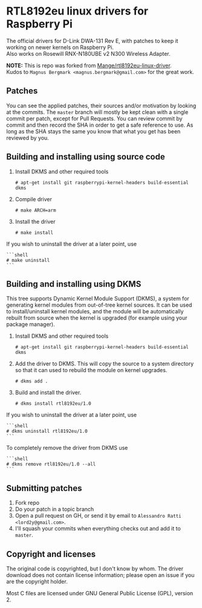 # RTL8192eu linux drivers for Raspberry Pi

The official drivers for D-Link DWA-131 Rev E, with patches to keep it working on newer kernels on Raspberry Pi.  
Also works on Rosewill RNX-N180UBE v2 N300 Wireless Adapter.

**NOTE:** This is repo was forked from [Mange/rtl8192eu-linux-driver](https://github.com/Mange/rtl8192eu-linux-driver).  
Kudos to ``Magnus Bergmark <magnus.bergmark@gmail.com>`` for the great work. 

## Patches

You can see the applied patches, their sources and/or motivation by looking at the commits. The `master` branch will mostly be kept clean with a single commit per patch, except for Pull Requests. You can review commit by commit and then record the SHA in order to get a safe reference to use. As long as the SHA stays the same you know that what you get has been reviewed by you.

## Building and installing using source code

1. Install DKMS and other required tools

    ```shell
    # apt-get install git raspberrypi-kernel-headers build-essential dkms
    ```

2. Compile driver

    ```shell
    # make ARCH=arm
    ```

3. Install the driver

    ```shell
    # make install
    ```
    
If you wish to uninstall the driver at a later point, use

    ```shell
    # make uninstall
    ```    

## Building and installing using DKMS

This tree supports Dynamic Kernel Module Support (DKMS), a system for
generating kernel modules from out-of-tree kernel sources. It can be used to
install/uninstall kernel modules, and the module will be automatically rebuilt
from source when the kernel is upgraded (for example using your package manager).

1. Install DKMS and other required tools

    ```shell
    # apt-get install git raspberrypi-kernel-headers build-essential dkms
    ```

2. Add the driver to DKMS. This will copy the source to a system directory so
that it can used to rebuild the module on kernel upgrades.

    ```shell
    # dkms add .
    ```

3. Build and install the driver.

    ```shell
    # dkms install rtl8192eu/1.0
    ```

If you wish to uninstall the driver at a later point, use

    ```shell
    # dkms uninstall rtl8192eu/1.0
    ```

To completely remove the driver from DKMS use

    ```shell
    # dkms remove rtl8192eu/1.0 --all
    ```

## Submitting patches

1. Fork repo
2. Do your patch in a topic branch
3. Open a pull request on GH, or send it by email to `Alessandro Ratti <lord2y@gmail.com>`.
4. I'll squash your commits when everything checks out and add it to `master`.

## Copyright and licenses

The original code is copyrighted, but I don't know by whom. The driver download does not contain license information; please open an issue if you are the copyright holder.

Most C files are licensed under GNU General Public License (GPL), version 2.

[driver-downloads]: http://support.dlink.com.au/Download/download.aspx?product=DWA-131
[direct-download]: ftp://files.dlink.com.au/products/DWA-131/REV_E/Drivers/DWA-131_Linux_driver_v4.3.1.1.zip
[initial-commit]: https://github.com/Mange/rtl8192eu-linux-driver/commit/1387cf623d54bc2caec533e72ee18ef3b6a1db29

